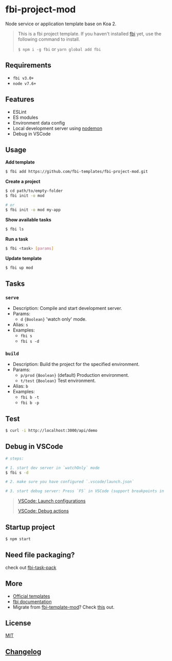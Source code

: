 # fbi-project-mod

Node service or application template base on Koa 2.

> This is a fbi project template. If you haven't installed [fbi](https://github.com/AlloyTeam/fbi) yet, use the following command to install.
>
> `$ npm i -g fbi` or `yarn global add fbi`

## Requirements

- `fbi v3.0+`
- `node v7.6+`

## Features

- ESLint
- ES modules
- Environment data config
- Local development server using [nodemon](https://github.com/remy/nodemon)
- Debug in VSCode

## Usage

**Add template**

```bash
$ fbi add https://github.com/fbi-templates/fbi-project-mod.git
```

**Create a project**

```bash
$ cd path/to/empty-folder
$ fbi init -o mod

# or
$ fbi init -o mod my-app
```

**Show available tasks**

```bash
$ fbi ls
```

**Run a task**

```bash
$ fbi <task> [params]
```

**Update template**

```bash
$ fbi up mod
```

## Tasks

### `serve`

- Description: Compile and start development server.
- Params:
  - `d` `{Boolean}` 'watch only' mode.
- Alias: `s`
- Examples:
  - `fbi s`
  - `fbi s -d`

### `build`

- Description: Build the project for the specified environment.
- Params:
  - `p/prod` `{Boolean}` (default) Production environment.
  - `t/test` `{Boolean}` Test environment.
- Alias: `b`
- Examples:
  - `fbi b -t`
  - `fbi b -p`

## Test

```bash
$ curl -i http://localhost:3000/api/demo
```

## Debug in VSCode

```bash
# steps:

# 1. start dev server in `watchOnly` mode
$ fbi s -d

# 2. make sure you have configured `.vscode/launch.json`

# 3. start debug server: Press `F5` in VSCode (support breakpoints in `src`)
```

> [VSCode: Launch configurations](https://code.visualstudio.com/docs/editor/debugging#_launch-configurations)
>
> [VSCode: Debug actions](https://code.visualstudio.com/docs/editor/debugging#_debug-actions)

## Startup project

```bash
$ npm start
```

## Need file packaging?
check out [fbi-task-pack](https://github.com/fbi-templates/fbi-task-pack)


## More

- [Official templates](https://github.com/fbi-templates)
- [fbi documentation](https://neikvon.gitbooks.io/fbi/content/)
- Migrate from [fbi-template-mod](https://github.com/neikvon/fbi-template-mod)? Check [this](https://github.com/fbi-templates/fbi-task-migrate) out.

## License

[MIT](https://opensource.org/licenses/MIT)

## [Changelog](https://github.com/fbi-templates/fbi-task-commit/blob/master/CHANGELOG.md)
